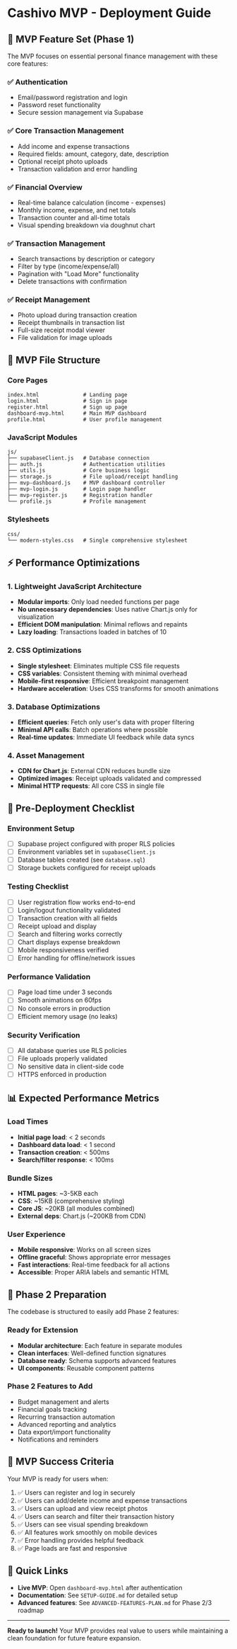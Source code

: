 # Cashivo MVP - Deployment Guide

## 🚀 MVP Feature Set (Phase 1)

The MVP focuses on essential personal finance management with these core features:

### ✅ Authentication
- Email/password registration and login
- Password reset functionality
- Secure session management via Supabase

### ✅ Core Transaction Management
- Add income and expense transactions
- Required fields: amount, category, date, description
- Optional receipt photo uploads
- Transaction validation and error handling

### ✅ Financial Overview
- Real-time balance calculation (income - expenses)
- Monthly income, expense, and net totals
- Transaction counter and all-time totals
- Visual spending breakdown via doughnut chart

### ✅ Transaction Management
- Search transactions by description or category
- Filter by type (income/expense/all)
- Pagination with "Load More" functionality
- Delete transactions with confirmation

### ✅ Receipt Management
- Photo upload during transaction creation
- Receipt thumbnails in transaction list
- Full-size receipt modal viewer
- File validation for image uploads

## 📁 MVP File Structure

### Core Pages
```
index.html              # Landing page
login.html              # Sign in page
register.html           # Sign up page
dashboard-mvp.html      # Main MVP dashboard
profile.html            # User profile management
```

### JavaScript Modules
```
js/
├── supabaseClient.js   # Database connection
├── auth.js             # Authentication utilities
├── utils.js            # Core business logic
├── storage.js          # File upload/receipt handling
├── mvp-dashboard.js    # MVP dashboard controller
├── mvp-login.js        # Login page handler
├── mvp-register.js     # Registration handler
└── profile.js          # Profile management
```

### Stylesheets
```
css/
└── modern-styles.css   # Single comprehensive stylesheet
```

## ⚡ Performance Optimizations

### 1. Lightweight JavaScript Architecture
- **Modular imports**: Only load needed functions per page
- **No unnecessary dependencies**: Uses native Chart.js only for visualization
- **Efficient DOM manipulation**: Minimal reflows and repaints
- **Lazy loading**: Transactions loaded in batches of 10

### 2. CSS Optimizations
- **Single stylesheet**: Eliminates multiple CSS file requests
- **CSS variables**: Consistent theming with minimal overhead
- **Mobile-first responsive**: Efficient breakpoint management
- **Hardware acceleration**: Uses CSS transforms for smooth animations

### 3. Database Optimizations
- **Efficient queries**: Fetch only user's data with proper filtering
- **Minimal API calls**: Batch operations where possible
- **Real-time updates**: Immediate UI feedback while data syncs

### 4. Asset Management
- **CDN for Chart.js**: External CDN reduces bundle size
- **Optimized images**: Receipt uploads validated and compressed
- **Minimal HTTP requests**: All core CSS in single file

## 🔧 Pre-Deployment Checklist

### Environment Setup
- [ ] Supabase project configured with proper RLS policies
- [ ] Environment variables set in `supabaseClient.js`
- [ ] Database tables created (see `database.sql`)
- [ ] Storage buckets configured for receipt uploads

### Testing Checklist
- [ ] User registration flow works end-to-end
- [ ] Login/logout functionality validated
- [ ] Transaction creation with all fields
- [ ] Receipt upload and display
- [ ] Search and filtering works correctly
- [ ] Chart displays expense breakdown
- [ ] Mobile responsiveness verified
- [ ] Error handling for offline/network issues

### Performance Validation
- [ ] Page load time under 3 seconds
- [ ] Smooth animations on 60fps
- [ ] No console errors in production
- [ ] Efficient memory usage (no leaks)

### Security Verification
- [ ] All database queries use RLS policies
- [ ] File uploads properly validated
- [ ] No sensitive data in client-side code
- [ ] HTTPS enforced in production

## 📊 Expected Performance Metrics

### Load Times
- **Initial page load**: < 2 seconds
- **Dashboard data load**: < 1 second
- **Transaction creation**: < 500ms
- **Search/filter response**: < 100ms

### Bundle Sizes
- **HTML pages**: ~3-5KB each
- **CSS**: ~15KB (comprehensive styling)
- **Core JS**: ~20KB (all modules combined)
- **External deps**: Chart.js (~200KB from CDN)

### User Experience
- **Mobile responsive**: Works on all screen sizes
- **Offline graceful**: Shows appropriate error messages
- **Fast interactions**: Real-time feedback for all actions
- **Accessible**: Proper ARIA labels and semantic HTML

## 🚧 Phase 2 Preparation

The codebase is structured to easily add Phase 2 features:

### Ready for Extension
- **Modular architecture**: Each feature in separate modules
- **Clean interfaces**: Well-defined function signatures
- **Database ready**: Schema supports advanced features
- **UI components**: Reusable component patterns

### Phase 2 Features to Add
- Budget management and alerts
- Financial goals tracking
- Recurring transaction automation
- Advanced reporting and analytics
- Data export/import functionality
- Notifications and reminders

## 🎯 MVP Success Criteria

Your MVP is ready for users when:
1. ✅ Users can register and log in securely
2. ✅ Users can add/delete income and expense transactions
3. ✅ Users can upload and view receipt photos
4. ✅ Users can search and filter their transaction history
5. ✅ Users can see visual spending breakdown
6. ✅ All features work smoothly on mobile devices
7. ✅ Error handling provides helpful feedback
8. ✅ Page loads are fast and responsive

## 🔗 Quick Links

- **Live MVP**: Open `dashboard-mvp.html` after authentication
- **Documentation**: See `SETUP-GUIDE.md` for detailed setup
- **Advanced features**: See `ADVANCED-FEATURES-PLAN.md` for Phase 2/3 roadmap

---

**Ready to launch!** Your MVP provides real value to users while maintaining a clean foundation for future feature expansion.
